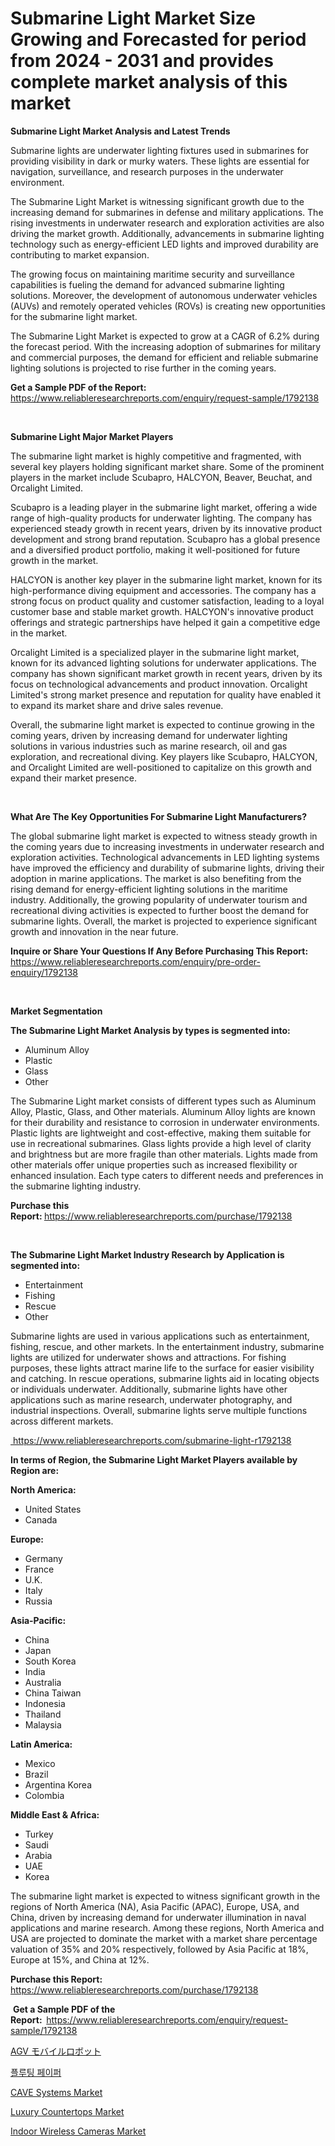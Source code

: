 <p><h1>Submarine Light Market Size Growing and Forecasted for period from 2024 - 2031 and provides complete market analysis of this market</h1></p><p><strong>Submarine Light Market Analysis and Latest Trends</strong></p>
<p><p>Submarine lights are underwater lighting fixtures used in submarines for providing visibility in dark or murky waters. These lights are essential for navigation, surveillance, and research purposes in the underwater environment.</p><p>The Submarine Light Market is witnessing significant growth due to the increasing demand for submarines in defense and military applications. The rising investments in underwater research and exploration activities are also driving the market growth. Additionally, advancements in submarine lighting technology such as energy-efficient LED lights and improved durability are contributing to market expansion.</p><p>The growing focus on maintaining maritime security and surveillance capabilities is fueling the demand for advanced submarine lighting solutions. Moreover, the development of autonomous underwater vehicles (AUVs) and remotely operated vehicles (ROVs) is creating new opportunities for the submarine light market.</p><p>The Submarine Light Market is expected to grow at a CAGR of 6.2% during the forecast period. With the increasing adoption of submarines for military and commercial purposes, the demand for efficient and reliable submarine lighting solutions is projected to rise further in the coming years.</p></p>
<p><strong>Get a Sample PDF of the Report:&nbsp;</strong> <a href="https://www.reliableresearchreports.com/enquiry/request-sample/1792138">https://www.reliableresearchreports.com/enquiry/request-sample/1792138</a></p>
<p>&nbsp;</p>
<p><strong>Submarine Light Major Market Players</strong></p>
<p><p>The submarine light market is highly competitive and fragmented, with several key players holding significant market share. Some of the prominent players in the market include Scubapro, HALCYON, Beaver, Beuchat, and Orcalight Limited.</p><p>Scubapro is a leading player in the submarine light market, offering a wide range of high-quality products for underwater lighting. The company has experienced steady growth in recent years, driven by its innovative product development and strong brand reputation. Scubapro has a global presence and a diversified product portfolio, making it well-positioned for future growth in the market.</p><p>HALCYON is another key player in the submarine light market, known for its high-performance diving equipment and accessories. The company has a strong focus on product quality and customer satisfaction, leading to a loyal customer base and stable market growth. HALCYON's innovative product offerings and strategic partnerships have helped it gain a competitive edge in the market.</p><p>Orcalight Limited is a specialized player in the submarine light market, known for its advanced lighting solutions for underwater applications. The company has shown significant market growth in recent years, driven by its focus on technological advancements and product innovation. Orcalight Limited's strong market presence and reputation for quality have enabled it to expand its market share and drive sales revenue.</p><p>Overall, the submarine light market is expected to continue growing in the coming years, driven by increasing demand for underwater lighting solutions in various industries such as marine research, oil and gas exploration, and recreational diving. Key players like Scubapro, HALCYON, and Orcalight Limited are well-positioned to capitalize on this growth and expand their market presence.</p></p>
<p>&nbsp;</p>
<p><strong>What Are The Key Opportunities For Submarine Light Manufacturers?</strong></p>
<p><p>The global submarine light market is expected to witness steady growth in the coming years due to increasing investments in underwater research and exploration activities. Technological advancements in LED lighting systems have improved the efficiency and durability of submarine lights, driving their adoption in marine applications. The market is also benefiting from the rising demand for energy-efficient lighting solutions in the maritime industry. Additionally, the growing popularity of underwater tourism and recreational diving activities is expected to further boost the demand for submarine lights. Overall, the market is projected to experience significant growth and innovation in the near future.</p></p>
<p><strong>Inquire or Share Your Questions If Any Before Purchasing This Report:</strong> <a href="https://www.reliableresearchreports.com/enquiry/pre-order-enquiry/1792138">https://www.reliableresearchreports.com/enquiry/pre-order-enquiry/1792138</a></p>
<p>&nbsp;</p>
<p><strong>Market Segmentation</strong></p>
<p><strong>The Submarine Light Market Analysis by types is segmented into:</strong></p>
<p><ul><li>Aluminum Alloy</li><li>Plastic</li><li>Glass</li><li>Other</li></ul></p>
<p><p>The Submarine Light market consists of different types such as Aluminum Alloy, Plastic, Glass, and Other materials. Aluminum Alloy lights are known for their durability and resistance to corrosion in underwater environments. Plastic lights are lightweight and cost-effective, making them suitable for use in recreational submarines. Glass lights provide a high level of clarity and brightness but are more fragile than other materials. Lights made from other materials offer unique properties such as increased flexibility or enhanced insulation. Each type caters to different needs and preferences in the submarine lighting industry.</p></p>
<p><strong>Purchase this Report:&nbsp;</strong><a href="https://www.reliableresearchreports.com/purchase/1792138">https://www.reliableresearchreports.com/purchase/1792138</a></p>
<p>&nbsp;</p>
<p><strong>The Submarine Light Market Industry Research by Application is segmented into:</strong></p>
<p><ul><li>Entertainment</li><li>Fishing</li><li>Rescue</li><li>Other</li></ul></p>
<p><p>Submarine lights are used in various applications such as entertainment, fishing, rescue, and other markets. In the entertainment industry, submarine lights are utilized for underwater shows and attractions. For fishing purposes, these lights attract marine life to the surface for easier visibility and catching. In rescue operations, submarine lights aid in locating objects or individuals underwater. Additionally, submarine lights have other applications such as marine research, underwater photography, and industrial inspections. Overall, submarine lights serve multiple functions across different markets.</p></p>
<p><a href="https://www.reliableresearchreports.com/submarine-light-r1792138">&nbsp;https://www.reliableresearchreports.com/submarine-light-r1792138</a></p>
<p><strong>In terms of Region, the Submarine Light Market Players available by Region are:</strong></p>
<p>
    <p> <strong> North America: </strong>
        <ul>
            <li>United States</li>
            <li>Canada</li>
        </ul>
        </p> 
    <p> <strong> Europe: </strong>
        <ul>
            <li>Germany</li>
            <li>France</li>
            <li>U.K.</li>
            <li>Italy</li>
            <li>Russia</li>
        </ul>
        </p> 
    <p> <strong> Asia-Pacific: </strong>
        <ul>
            <li>China</li>
            <li>Japan</li>
            <li>South Korea</li>
            <li>India</li>
            <li>Australia</li>
            <li>China Taiwan</li>
            <li>Indonesia</li>
            <li>Thailand</li>
            <li>Malaysia</li>
        </ul>
        </p> 
    <p> <strong> Latin America: </strong>
        <ul>
            <li>Mexico</li>
            <li>Brazil</li>
            <li>Argentina Korea</li>
            <li>Colombia</li>
        </ul>
        </p> 
    <p> <strong> Middle East & Africa: </strong>
        <ul>
            <li>Turkey</li>
            <li>Saudi</li>
            <li>Arabia</li>
            <li>UAE</li>
            <li>Korea</li>
        </ul>
    </p>
    </p>
<p><p>The submarine light market is expected to witness significant growth in the regions of North America (NA), Asia Pacific (APAC), Europe, USA, and China, driven by increasing demand for underwater illumination in naval applications and marine research. Among these regions, North America and USA are projected to dominate the market with a market share percentage valuation of 35% and 20% respectively, followed by Asia Pacific at 18%, Europe at 15%, and China at 12%.</p></p>
<p><strong>Purchase this Report: </strong><a href="https://www.reliableresearchreports.com/purchase/1792138">https://www.reliableresearchreports.com/purchase/1792138</a></p>
<p>&nbsp;<strong>Get a Sample PDF of the Report:&nbsp;&nbsp;</strong><a href="https://www.reliableresearchreports.com/enquiry/request-sample/1792138">https://www.reliableresearchreports.com/enquiry/request-sample/1792138</a></p>
<p><strong></strong></p>
<p><p><a href="https://github.com/EthanMorar2011/Market-Research-Report-List-1/blob/main/601975333259.md">AGV モバイルロボット</a></p><p><a href="https://github.com/vseigx30c9a1j/Market-Research-Report-List-1/blob/main/162806930590.md">플루팅 페이퍼</a></p><p><a href="https://github.com/peachesmcdowel1/Market-Research-Report-List-2/blob/main/cave-systems-market.md">CAVE Systems Market</a></p><p><a href="https://issuu.com/reportprime-2/docs/luxury-countertops-market-size-2030.pptx">Luxury Countertops Market</a></p><p><a href="https://github.com/redneck06/Market-Research-Report-List-3/blob/main/indoor-wireless-cameras-market.md">Indoor Wireless Cameras Market</a></p></p>